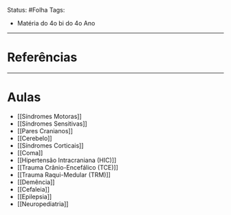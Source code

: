 Status: #Folha 
Tags:
<br/>
- Matéria do 4o bi do 4o Ano
____
# Referências
---
# Aulas
- [[Síndromes Motoras]]
- [[Síndromes Sensitivas]]
- [[Pares Cranianos]]
- [[Cerebelo]]
- [[Síndromes Corticais]]
- [[Coma]]
- [[Hipertensão Intracraniana (HIC)]]
- [[Trauma Crânio-Encefálico (TCE)]]
- [[Trauma Raqui-Medular (TRM)]]
- [[Demência]]
- [[Cefaleia]]
- [[Epilepsia]]
- [[Neuropediatria]]

